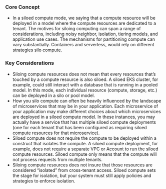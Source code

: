 ### Core Concept
* In a siloed compute mode, we saying that a compute resource will be deployed in a model where the compute resources are dedicated to a tenant. The motives for siloing computing can span a range of considerations, including noisy neighbor, isolation, tiering models, and application use cases. The mechanisms for partitioning compute can vary substantially. Containers and serverless, would rely on different strategies silo compute. 

### Key Considerations
* Siloing compute resources does not mean that every resources that’s touched by a compute resource is also siloed. A siloed EKS cluster, for example, could still interact with a database that is running in a pooled model. In this mode, each individual resource (compute, storage, etc.) can be deployed in a silo or pool model.
* How you silo compute can often be heavily influenced by the landscape of microservices that may be in your application. Each microservice of your application may make different choices about which microservices are deployed in a siloed compute model. In these instances, you may actually have a service that has multiple siloed compute deployments (one for each tenant that has been configured as requiring siloed compute resources for that microservice).
* Siloed compute does not require the compute to be deployed within a construct that isolates the compute. A siloed compute deployment, for example, does not require a separate VPC or Account to run the siloed compute resources. Siloed compute only means that the compute will not process requests from multiple tenants.
* Siloing compute resources does not insure that those resources are considered “isolated” from cross-tenant access. Siloed compute sets the stage for isolation, but your system must still apply policies and strategies to enforce isolation.



